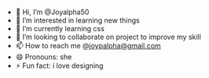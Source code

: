 - 👋 Hi, I’m @Joyalpha50
- 👀 I’m interested in learning new things
- 🌱 I’m currently learning css
- 💞️ I’m looking to collaborate on project to improve my skill
- 📫 How to reach me @joypalpha@gmail.com
- 😄 Pronouns: she
- ⚡ Fun fact: i love designing

<!---
Joyalpha50/Joyalpha50 is a ✨ special ✨ repository because its `README.md` (this file) appears on your GitHub profile.
You can click the Preview link to take a look at your changes.
--->
